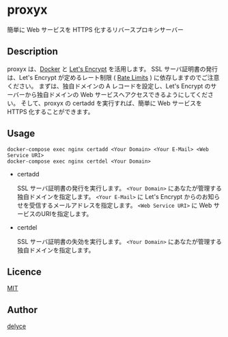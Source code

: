 proxyx
======

簡単に Web サービスを HTTPS 化するリバースプロキシサーバー


## Description

proxyx は、[Docker](https://www.docker.com/) と [Let's Encrypt](https://letsencrypt.org) を活用します。
SSL サーバ証明書の発行は、Let's Encrypt が定めるレート制限 ( [Rate Limits](https://letsencrypt.org/docs/rate-limits/) ) に依存しますのでご注意ください。
まずは、独自ドメインの A レコードを設定し、Let's Encrypt のサーバーから独自ドメインの Web サービスへアクセスできるようにしてください。
そして、proxyx の certadd を実行すれば、簡単に Web サービスを HTTPS 化することができます。

## Usage

```
docker-compose exec nginx certadd <Your Domain> <Your E-Mail> <Web Service URI>
docker-compose exec nginx certdel <Your Domain>
```

- certadd

    SSL サーバ証明書の発行を実行します。
    `<Your Domain>` にあなたが管理する独自ドメインを指定します。
    `<Your E-Mail>` に Let's Encrypt からのお知らせを受信するメールアドレスを指定します。
    `<Web Service URI>` に Web サービスのURIを指定します。
    
- certdel

    SSL サーバ証明書の失効を実行します。
    `<Your Domain>` にあなたが管理する独自ドメインを指定します。

## Licence

[MIT](https://github.com/delyce/LICENCE)

## Author

[delyce](https://github.com/delyce)
